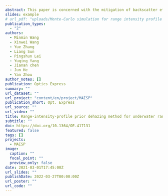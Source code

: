 ```yaml
---
abstract: This paper is concerned with the mitigation of backscatter effects in a single gated image. A range-intensity-profile prior dehazing method is proposed to estimate scene depth and finely remove water backscatter at different depths for underwater range-gated imaging. It is based on the prior that the target intensity is distributed with range intensity profiles in gated images. The depth transmission and depth-noise map are then calculated from the scene depth. A high-quality image is restored by subtracting the depth-noise map and dividing the depth transmission. The simulation and experimental results show that the proposed method works well even if a portion of the estimated depth may be smaller than its real value, and the peak signal-to-noise ratio of dehazing images gets up to a doubled increase.
slides: example
# url_pdf: "uploads/Monte-Carlo simulation for range intensity profile of underwater range gated imaging.pdf"
publication_types:
  - "2"
authors:
  - Minmin Wang
  - Xinwei Wang
  - Yue Zhang
  - Liang Sun
  - Pingshun Lei
  - Yuqing Yang
  - Jianan chen
  - Jun He
  - Yan Zhou
author_notes: []
publication: Optics Express
summary: ""
url_dataset: ""
url_project: "content/en/project/MAISP"
publication_short: Opt. Express
url_source: ""
url_video: ""
title: Range-intensity-profile prior dehazing method for underwater range-gated imaging
subtitle: ""
doi: https://doi.org/10.1364/OE.417131
featured: false
tags: []
projects:
  - MAISP
image:
  caption: ""
  focal_point: ""
  preview_only: false
date: 2021-03-01T17:45:00Z
url_slides: ""
publishDate: 2022-03-27T00:00:00Z
url_poster: ""
url_code: ""
---
```

